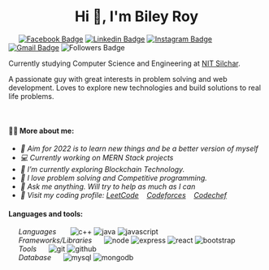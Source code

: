 <h1 align="center">Hi 👋, I'm Biley Roy</h1>

&nbsp;&nbsp;&nbsp;&nbsp;&nbsp;[![Facebook Badge][fb]](https://www.facebook.com/biley.roy.5)
[![Linkedin Badge][linkedin]](https://www.linkedin.com/in/biley-roy-783595199/)
[![Instagram Badge][instagram]](https://www.instagram.com/_roy06/)
[![Gmail Badge][gmail]](mailto:biley.roy02@gmail.com)
![Followers Badge](https://img.shields.io/github/followers/biley02?style=social)
<!-- [![WhatsApp Badge](https://img.shields.io/badge/WhatsApp-25D366?style=for-the-badge&logo=whatsapp&logoColor=white&link=https://wa.link/ccl4l6)](https://wa.link/ccl4l6) -->

Currently studying Computer Science and Engineering at [NIT Silchar](http://www.nits.ac.in/).
<br />

<span>A passionate guy with great interests in problem solving and web development. Loves to explore new technologies and build solutions to real life problems.</span>

<br/>

#### 🙋‍♂️ More about me:
- *🎯 Aim for 2022 is to learn new things and be a better version of myself*
- *💻 Currently working on MERN Stack projects*
- *🌱 I’m currently exploring Blockchain Technology.*
- *🚀 I love problem solving and Competitive programming.*
- *💬 Ask me anything. Will try to help as much as I can*
- *📑 Visit my coding profile: [LeetCode](https://leetcode.com/biley02/) &nbsp;&nbsp; [Codeforces](https://codeforces.com/profile/bit_master) &nbsp;&nbsp; [Codechef](https://www.codechef.com/users/biley02)*


#### Languages and tools:

&nbsp;&nbsp;&nbsp;&nbsp;&nbsp;*Languages* &nbsp;&nbsp;&nbsp;&nbsp;&nbsp; ![c++](https://img.shields.io/badge/C%2B%2B-00599C?style=for-the-badge&logo=c%2B%2B&logoColor=white) ![java](https://img.shields.io/badge/Java-ED8B00?style=for-the-badge&logo=java&logoColor=white) ![javascript](https://img.shields.io/badge/javascript-F7DF1E.svg?&style=for-the-badge&logo=javascript&logoColor=white)<br /> 
&nbsp;&nbsp;&nbsp;&nbsp;&nbsp;*Frameworks/Libraries*&nbsp;&nbsp;&nbsp;&nbsp;&nbsp; ![node](https://img.shields.io/badge/node.js%20-%2343853D.svg?&style=for-the-badge&logo=node.js&logoColor=white) ![express](https://img.shields.io/badge/express.js%20-%23404d59.svg?&style=for-the-badge) ![react](https://img.shields.io/badge/react%20-%2320232a.svg?&style=for-the-badge&logo=react&logoColor=%2361DAFB) ![bootstrap](https://img.shields.io/badge/bootstrap%20-%23563D7C.svg?&style=for-the-badge&logo=bootstrap&logoColor=white)<br />
&nbsp;&nbsp;&nbsp;&nbsp;&nbsp;*Tools*&nbsp;&nbsp;&nbsp;&nbsp;&nbsp; ![git](https://img.shields.io/badge/git%20-%23F05033.svg?&style=for-the-badge&logo=git&logoColor=white) ![github](https://img.shields.io/badge/GitHub-100000?style=for-the-badge&logo=github&logoColor=white)<br />
&nbsp;&nbsp;&nbsp;&nbsp;&nbsp;*Database*&nbsp;&nbsp;&nbsp;&nbsp;&nbsp;  ![mysql](https://img.shields.io/badge/mysql-4479A1.svg?&style=for-the-badge&logo=mysql&logoColor=white)
![mongodb](https://img.shields.io/badge/MongoDB-%234ea94b.svg?&style=for-the-badge&logo=mongodb&logoColor=white)<br />

<!-- ![c++](https://img.shields.io/badge/C%2B%2B-00599C?style=for-the-badge&logo=c%2B%2B&logoColor=white)
![java](https://img.shields.io/badge/Java-ED8B00?style=for-the-badge&logo=java&logoColor=white)

![javascript](https://img.shields.io/badge/javascript-F7DF1E.svg?&style=for-the-badge&logo=javascript&logoColor=white) -->
<!-- ![node](https://img.shields.io/badge/node.js%20-%2343853D.svg?&style=for-the-badge&logo=node.js&logoColor=white) -->
<!-- ![python](https://img.shields.io/badge/python%20-%2314354C.svg?&style=for-the-badge&logo=python&logoColor=white) -->

<!-- ![django](https://img.shields.io/badge/django%20-%23092E20.svg?&style=for-the-badge&logo=django&logoColor=white) -->
<!-- ![javascript](https://img.shields.io/badge/javascript-F7DF1E.svg?&style=for-the-badge&logo=javascript&logoColor=white) -->
<!-- ![node](https://img.shields.io/badge/node.js%20-%2343853D.svg?&style=for-the-badge&logo=node.js&logoColor=white) -->
<!-- ![mysql](https://img.shields.io/badge/mysql-4479A1.svg?&style=for-the-badge&logo=mysql&logoColor=white)
![mongodb](https://img.shields.io/badge/MongoDB-%234ea94b.svg?&style=for-the-badge&logo=mongodb&logoColor=white) -->
<!-- ![redis](https://img.shields.io/badge/redis%20-%23CC0000.svg?&style=for-the-badge&logo=redis&logoColor=white) -->
<!-- ![html](https://img.shields.io/badge/html5%20-%23E34F26.svg?&style=for-the-badge&logo=html5&logoColor=white) -->
<!-- ![css](https://img.shields.io/badge/css3%20-%231572B6.svg?&style=for-the-badge&logo=css3&logoColor=white) -->
<!-- ![docker](https://img.shields.io/badge/docker-%232496ED.svg?&style=for-the-badge&logo=docker&logoColor=white) -->
<!-- ![git](https://img.shields.io/badge/git%20-%23F05033.svg?&style=for-the-badge&logo=git&logoColor=white) -->
<!-- ![github](https://img.shields.io/badge/GitHub-100000?style=for-the-badge&logo=github&logoColor=white) -->
<!-- ![go](https://img.shields.io/badge/go-%2300ADD8.svg?&style=for-the-badge&logo=go&logoColor=white)-->
<!-- ![dart](https://img.shields.io/badge/dart-%230175C2.svg?&style=for-the-badge&logo=dart&logoColor=white) -->
<!-- ![express](https://img.shields.io/badge/express.js%20-%23404d59.svg?&style=for-the-badge)
![react](https://img.shields.io/badge/react%20-%2320232a.svg?&style=for-the-badge&logo=react&logoColor=%2361DAFB)
![bootstrap](https://img.shields.io/badge/bootstrap%20-%23563D7C.svg?&style=for-the-badge&logo=bootstrap&logoColor=white) -->
<!-- ![materialui](https://img.shields.io/badge/material%20ui%20-%230081CB.svg?&style=for-the-badge&logo=material-ui&logoColor=white) -->
<!-- ![flutter](https://img.shields.io/badge/Flutter%20-%2302569B.svg?&style=for-the-badge&logo=Flutter&logoColor=white) -->
<!-- ![sass](https://img.shields.io/badge/SASS%20-hotpink.svg?&style=for-the-badge&logo=SASS&logoColor=white) -->
<!-- ![firebase](https://img.shields.io/badge/firebase%20-%23039BE5.svg?&style=for-the-badge&logo=firebase) -->
<!-- ![Heroku](https://img.shields.io/badge/heroku%20-%23430098.svg?&style=for-the-badge&logo=heroku&logoColor=white) -->
<!-- ![vercel](https://img.shields.io/badge/vercel%20-%23000000.svg?&style=for-the-badge&logo=vercel&logoColor=white) -->
<!-- ![blogger](https://img.shields.io/badge/Blogger-FF5722?style=for-the-badge&logo=blogger&logoColor=white) -->
<!-- ![celery](https://img.shields.io/badge/-CELERY-1A4730?style=for-the-badge&logo=celery) -->
<!-- ![postgres](https://img.shields.io/badge/postgres-%23316192.svg?&style=for-the-badge&logo=postgresql&logoColor=white) -->
<!-- ![rabbitmq](https://img.shields.io/badge/RabbitMQ%20-%23F7DF1E.svg?&style=for-the-badge&color=FF6600)
<!-- ![vue.js](https://img.shields.io/badge/vuejs%20-%2335495e.svg?&style=for-the-badge&logo=vue.js&logoColor=%234FC08D) -->
<!-- ![prometheus](https://img.shields.io/badge/-NGINX-10341E?&style=for-the-badge&logo=nginx&logoColor=white)
![compose](https://img.shields.io/badge/Docker_compose%20-%23F7DF1E.svg?&style=for-the-badge&color=blue)
![swagger](https://img.shields.io/badge/swagger-%2385EA2D.svg?&style=for-the-badge&logo=swagger&logoColor=black) -->
<!-- ![prometheus](https://img.shields.io/badge/prometheus%20-%23E6522C.svg?&style=for-the-badge&logo=prometheus&logoColor=white)
![prometheus](https://img.shields.io/badge/-GRAFANA-black?&style=for-the-badge&logo=grafana&logoColor=yellow)   -->


[linkedin]: https://img.shields.io/badge/LinkedIn-0077B5?style=flat&logo=linkedin&logoColor=white&link=https://www.linkedin.com/in/biley-roy-783595199/
[instagram]: https://img.shields.io/badge/Instagram-E4405F?style=flat&logo=instagram&logoColor=white&link=https://www.instagram.com/_roy06/
[gmail]: https://img.shields.io/badge/Gmail-D14836?style=flat&logo=gmail&logoColor=white&link=mailto:biley.roy02@gmail.com
[fb]: https://img.shields.io/badge/Facebook-1877F2?style=flat&logo=facebook&logoColor=white&link=https://www.facebook.com/biley.roy.5


[c]: https://img.shields.io/badge/-C-green
[java]: https://img.shields.io/badge/Java-ED8B00?style=flat&logo=java&logoColor=white
[cpp]: https://img.shields.io/badge/C%2B%2B-00599C?style=flat&logo=c%2B%2B&logoColor=white
[js]: https://img.shields.io/badge/JavaScript-323330?style=flat&logo=javascript&logoColor=F7DF1E
[html]: https://img.shields.io/badge/HTML5-E34F26?style=flat&logo=html5&logoColor=white
[css]: https://img.shields.io/badge/CSS3-1572B6?style=flat&logo=css3&logoColor=white
[spring]: https://img.shields.io/badge/Spring-6DB33F?style=flat&logo=spring&logoColor=white
[hibernate]: https://img.shields.io/badge/Hibernate-c4a88b?logo=data%3Aimage%2Fpng%3Bbase64%2CiVBORw0KGgoAAAANSUhEUgAAABgAAAAYCAMAAADXqc3KAAAANlBMVEUAAAD%2F%2F%2F%2F%2F%2F%2F%2F%2F%2F%2F%2F%2F%2F%2F%2F%2F%2F%2F%2F%2F%2F%2F%2F%2F%2F%2F%2F%2F%2F%2F%2F%2F%2F%2F%2F%2F%2F%2F%2F%2F%2F%2F%2F%2F%2F%2F%2F%2F%2F%2F%2F%2F%2F%2F%2F%2F%2F%2F%2F%2F%2F%2F%2F%2F%2F%2F%2FxY8b8AAAAEXRSTlMAECA%2FQFBfYG9%2FgI%2Bfr7%2Ff78T5fKkAAACkSURBVHjaXZFREoMgDEQxxSqihNz%2Fsh2GDdv4%2Fsg2nZc1DeQ0UFNAn%2BZJ%2Fp8fZsWDlsimZq16sjO4xvvqCHTzudigr5XiwQ0fRdBlzrOBw8D9Cr5LEso4QSkJZZk%2BH0r6csEfU7Jvc3esSJAsrMTnOSg3nquhskzVV8v3OsYAJGVVWHk9lEGdPxGe6xUW6Dr7Wmn8JqgMFPYZW26PpkD15JTx%2FAGDHRMxABQa8QAAAABJRU5ErkJggg%3D%3D
[thymeleaf]: https://img.shields.io/badge/Thymeleaf-005a0e?logo=data%3Aimage%2Fpng%3Bbase64%2CiVBORw0KGgoAAAANSUhEUgAAABgAAAAYCAMAAADXqc3KAAAAOVBMVEUAAAD%2F%2F%2F%2F%2F%2F%2F%2F%2F%2F%2F%2F%2F%2F%2F%2F%2F%2F%2F%2F%2F%2F%2F%2F%2F%2F%2F%2F%2F%2F%2F%2F%2F%2F%2F%2F%2F%2F%2F%2F%2F%2F%2F%2F%2F%2F%2F%2F%2F%2F%2F%2F%2F%2F%2F%2F%2F%2F%2F%2F%2F%2F%2F%2F%2F%2F%2F%2F%2F%2F%2F8KOjVvAAAAEnRSTlMAECAwP0BQX2BvcH%2BAj5%2B%2F3%2B8aN0rDAAAAhklEQVR42nTQVYIDIRCE4R8Z6cG5%2F1134wlWj%2FWhzVXqLBfzvhbqIlPIcyhhviNKnEEW0XWE4nYhjhD1daBzB8UpxICvDSQLOmjQuQEBTgfvDW%2BIoMQC6NqAxYgCILZgTuGRs7bgHI%2Fo0kExzz4P0w0AW56MPYeQ%2FoczPiiUwJ0YuLCLcwIA%2FhMiq1avMQQAAAAASUVORK5CYII%3D
[bootstrap]: https://img.shields.io/badge/Bootstrap-563D7C?style=flat&logo=bootstrap&logoColor=white
[sboot]: https://img.shields.io/badge/Spring_Boot-6DB33F?style=flat&logo=data%3Aimage%2Fpng%3Bbase64%2CiVBORw0KGgoAAAANSUhEUgAAABgAAAAWCAMAAADto6y6AAAARVBMVEUAAAD%2F%2F%2F%2F%2F%2F%2F%2F%2F%2F%2F%2F%2F%2F%2F%2F%2F%2F%2F%2F%2F%2F%2F%2F%2F%2F%2F%2F%2F%2F%2F%2F%2F%2F%2F%2F%2F%2F%2F%2F%2F%2F%2F%2F%2F%2F%2F%2F%2F%2F%2F%2F%2F%2F%2F%2F%2F%2F%2F%2F%2F%2F%2F%2F%2F%2F%2F%2F%2F%2F%2F%2F%2F%2F%2F%2F%2F%2F%2F%2F%2F%2F%2F%2F%2F%2F%2F9SnXPCAAAAFnRSTlMAECAwP0BPUF9gb3B%2FgI%2BfoK%2B%2Fz9%2FvmF%2BoDgAAAMJJREFUeNpUj1UCBDEIQ1NbH6vd%2F6hbAmP5QR4Kys%2F50OJxyNd%2BUXUHmPpNv6PBEq2a9QYWAz6Yk0E9xV9C7qN1C0WiRFBZ46qAYYUUyb85BaULGCRJ%2FLVTN2IB%2FYUs%2B51u%2FkiDgg2zntzEvFB3UPHjyVewSHc2oGZR020HM65xl7OvKzyNB77izPAk2SNr3xB%2FnYD4%2BUS4VftESWc8AbhUGDwI2ExWZR83q7zFhzxMv%2F9wRBQDI2rUIkc6PyIx8EHEAQ7SHP0xQWzuAAAAAElFTkSuQmCC
[node]: https://img.shields.io/badge/Node.js-43853D?style=flat&logo=node.js&logoColor=white
[android]: https://img.shields.io/badge/Android_Studio-3DDC84?style=flat&logo=android&logoColor=white
[figma]: https://img.shields.io/badge/Figma-158ced?style=flat&logo=figma&logoColor=white
[firebase]: https://img.shields.io/badge/Firebase-f2c129?style=flat&logo=firebase&logoColor=white
[git]: https://img.shields.io/badge/Git-100000?style=flat&logo=git&logoColor=white
[maven]:  https://img.shields.io/badge/Maven-C71A36?style=flat&logo=data%3Aimage%2Fpng%3Bbase64%2CiVBORw0KGgoAAAANSUhEUgAAABgAAAAYCAMAAADXqc3KAAAAS1BMVEUAAAD%2F%2F%2F%2F%2F9%2Ff%2F9PT%2F9%2Ff%2F%2Bfn%2F%2Bvr%2F9%2Ff%2F%2BPj%2F9vb%2F%2BPj%2F%2Bfn%2F9%2Ff%2F%2Bvr%2F%2BPj%2F%2Bfn%2F9%2Ff%2F%2BPj%2F%2Bfn%2F%2BPj%2F%2BPj%2F%2Bfn%2F%2BPj%2F%2BPj%2F%2BPhk1u6lAAAAGHRSTlMAECAwQFBfYG9wcH%2BAj5CfoK%2Bvv8%2FP3%2B%2FFNGavAAAAuklEQVR42nXOVQLCQAxF0bQdXCphXu7%2BN4pD%2FfyMRO3pGgcbqorvJQdl%2F100%2BPca4mQ%2FpQd87wj%2F%2FyuCWx%2FQr4%2FCYT8POALZl%2FRLOtNCv4kytK%2FLAURs7adT4K%2FBEQ7er16TUWEmMv3kpz0ZtnYmBK31Eg6XUrS8KntFONQ1NVDbkIe4SAL1k39DHIeobKSIFknk73%2FvmINa9damdgpXeGEzFz9dTqXNlbvCFpUbW5asWi4orVwpmFU8AHoGDoASSfhcAAAAAElFTkSuQmCC
[mongo]: https://img.shields.io/badge/MongoDB-4EA94B?style=flat&logo=mongodb&logoColor=white
[mysql]: https://img.shields.io/badge/MySQL-316192?style=flat&logo=mysql&logoColor=white
[material]: https://img.shields.io/badge/Material--UI-0081CB?style=flat&logo=material-ui&logoColor=white
[vscode]: https://img.shields.io/badge/VS_Code-007ACC?logo=visual%20studio%20code&logoColor=ffffff
[firestore]: https://img.shields.io/badge/Firestore-f19b04?style=flat&logo=firebase&logoColor=white
